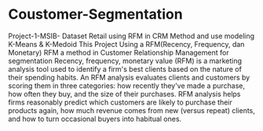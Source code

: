 # Coustomer-Segmentation
Project-1-MSIB- Dataset Retail using RFM in CRM Method and use modeling K-Means &amp; K-Medoid
This Project Using a RFM(Recency, Frequency, dan Monetary) RFM a method in Customer Relationship Management for segmentation
Recency, frequency, monetary value (RFM) is a marketing analysis tool used to identify a firm's best clients based on the nature of their spending habits.
An RFM analysis evaluates clients and customers by scoring them in three categories: how recently they've made a purchase, how often they buy, and the size of their purchases.
RFM analysis helps firms reasonably predict which customers are likely to purchase their products again, how much revenue comes from new (versus repeat) clients, and how to turn occasional buyers into habitual ones.
